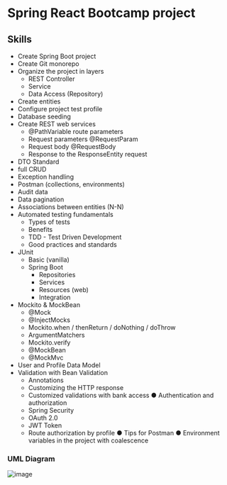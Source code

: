 # Spring React Bootcamp project

## Skills

- Create Spring Boot project
- Create Git monorepo
- Organize the project in layers
  - REST Controller
  - Service
  - Data Access (Repository)
- Create entities
- Configure project test profile
- Database seeding
- Create REST web services
  - @PathVariable route parameters
  - Request parameters @RequestParam
  - Request body @RequestBody
  - Response to the ResponseEntity<T> request
- DTO Standard
- full CRUD
- Exception handling
- Postman (collections, environments)
- Audit data
- Data pagination
- Associations between entities (N-N)
- Automated testing fundamentals
  - Types of tests
  - Benefits
  - TDD - Test Driven Development
  - Good practices and standards
- JUnit
  - Basic (vanilla)
  - Spring Boot
    - Repositories
    - Services
    - Resources (web)
    - Integration
- Mockito & MockBean
  - @Mock
  - @InjectMocks
  - Mockito.when / thenReturn / doNothing / doThrow
  - ArgumentMatchers
  - Mockito.verify
  - @MockBean
  - @MockMvc
- User and Profile Data Model
- Validation with Bean Validation
  - Annotations
  - Customizing the HTTP response
  - Customized validations with bank access
● Authentication and authorization
  - Spring Security
  - OAuth 2.0
  - JWT Token
  - Route authorization by profile
● Tips for Postman
● Environment variables in the project with coalescence

### UML Diagram

![image](https://user-images.githubusercontent.com/95655712/184515609-4855c6f3-0e5c-457f-8ff7-40c4edd144c3.png)
